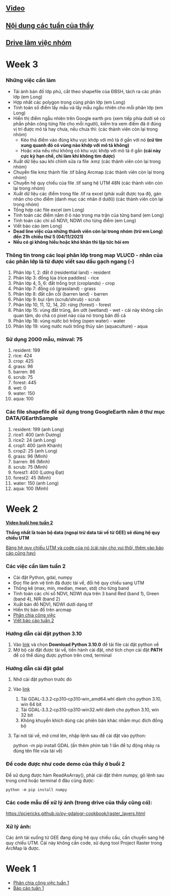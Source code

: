 ## [Video](https://drive.google.com/drive/u/1/folders/1awGYqGV_5hWIoVv1vNOF4-kRdxzHxZOe?fbclid=IwAR11ad05Ecp6A2AnpCRYWFspzNdUBTHvQbV9xpSIRWxhRZE6F1sttR5NC1I)
## [Nội dung các tuần của thầy](https://drive.google.com/drive/u/1/folders/1JJwqWC6EleRNKuATofdjEKSIjEiy3iF5?fbclid=IwAR2u54f6pQVvyxwTa4wJeakeqZPQfrEdAxA058Zu_eAsTQAgKxoVucr99No)
## [Drive làm việc nhóm](https://drive.google.com/drive/folders/1BUWctrc0WJH_nWLLlUhdlkYShLVwuAOe?usp=sharing)

# Week 3

### Những việc cần làm
- Tải ảnh bản đồ lớp phủ, cắt theo shapefile của ĐBSH, tách ra các phân lớp (em Long)
- Hợp nhất các polygon trong cùng phân lớp (em Long)
- Tính toán số điểm lấy mẫu và lấy mẫu ngẫu nhiên cho mỗi phân lớp (em Long)
- Hiển thị điểm ngẫu nhiên trên Google earth pro (xem tiếp phía dưới sẽ có phần phân công từng file cho mỗi người), kiểm tra xem điểm đã ở đúng vị trí được mô tả hay chưa, nếu chưa thì: (các thành viên còn lại trong nhóm)
  - Kéo thả điểm vào đúng khu vực khớp với mô tả ở gần với nó **(cứ tìm xung quanh đó có vùng nào khớp với mô tả không)**
  - Hoặc xóa nếu như không có khu vực khớp với mô tả ở gần **(cái này cực kỳ hạn chế, chỉ làm khi không tìm được)**
- Xuất dữ liệu sau khi chỉnh sửa ra file .kmz (các thành viên còn lại trong nhóm)
- Chuyển file kmz thành file .tif bằng Arcmap (các thành viên còn lại trong nhóm)
- Chuyển hệ quy chiếu của file .tif sang hệ UTM 48N (các thành viên còn lại trong nhóm)
- Xuất dữ liệu các điểm trong file .tif ra excel (phải xuất được tọa độ, gán nhãn cho cho điểm (danh mục các nhãn ở dưới)) (các thành viên còn lại trong nhóm)
- Tổng hợp các file excel (em Long)
- Tính toán các điểm nằm ở ô nào trong ma trận của từng band (em Long)
- Tính toán các chỉ số NDVI, NDWI cho từng điểm (em Long)
- Viết báo cáo (em Long)
- **Dead line việc của những thành viên còn lại trong nhóm (trừ em Long) đến 21h chiều thứ 5 (04/11/2021)**
- **Nếu có gì không hiểu hoặc khó khăn thì lập tức hỏi em**

### Thông tin trong các loại phân lớp trong map VLUCD - nhãn của các phân lớp là từ được viết sau dấu gạch ngang (-)
1. Phân lớp 1, 2: đất ở (residential land) - resident
2. Phân lớp 3: đồng lúa (rice paddies) - rice
3. Phân lớp 4, 5, 6: đất trồng trọt (croplands) - crop
4. Phân lớp 7: đồng cỏ (grassland) - grass
5. Phân lớp 8: đất cằn cỗi (barren land) - barren
6. Phân lớp 9: bụi rậm (scrub/shrub) - scrub
7. Phân lớp 10, 11, 12, 14, 20: rừng (forest) - forest
8. Phân lớp 15: vùng đất trũng, ẩm ướt (wetland) - wet - cái này không cần quan tâm, do chả có pixel nào của nó trong bản đồ cả
9. Phân lớp 18: vùng nước bỏ trống (open water) - water
10. Phân lớp 19: vùng nước nuôi trồng thủy sản (aquaculture) - aqua

### Sử dụng 2000 mẫu, minval: 75
1. resident: 199
2. rice: 424
3. crop: 425
4. grass: 96
5. barren: 86
6. scrub: 75
7. forest: 445
8. wet: 0
9. water: 150
10. aqua: 100

### Các file shapefile để sử dụng trong GoogleEarth nằm ở thư mục DATA/GEarthSample
1. resident: 199 (anh Long)
2. rice1: 400 (anh Dương)
3. rice2: 24 (anh Long)
4. crop1: 400 (anh Khánh)
5. crop2: 25 (anh Long)
6. grass: 96 (Minh)
7. barren: 86 (Minh)
8. scrub: 75 (Minh)
9. forest1: 400 (Lương Đạt)
10. forest2: 45 (Minh)
11. water: 150 (anh Long)
12. aqua: 100 (Minh)

# Week 2

**[Video buổi họp tuần 2](https://drive.google.com/file/d/1JKutNBoCeaeKwpW9ne3T-aaO8tC5eBDG/view?usp=sharing)**

**Thống nhất là toàn bộ data (ngoại trừ data tải về từ GEE) sẽ dùng hệ quy chiếu UTM**

[Bảng hệ quy chiếu UTM và code của nó (cái này cho vui thôi, thêm vào báo cáo cũng hay)](https://resources.arcgis.com/en/help/main/10.1/018z/pdf/projected_coordinate_systems.pdf)

### Các việc cần làm tuần 2
- Cài đặt Python, gdal, numpy
- Đọc file ảnh vệ tinh đã được tải về, đổi hệ quy chiếu sang UTM
- Thống kê (max, min, median, mean, std) cho từng band
- Tính toán các chỉ số NDVI, NDWI dựa trên 3 band Red (band 1), Green (band 4), NIR (band 2)
- Xuất bản đồ NDVI, NDWI dưới dạng tif
- Hiển thị bản đồ trên arcmap
- [Phân chia công việc](https://docs.google.com/document/d/11A478eDmFSBcSOaOr3UuztbsetMSCNdmQ6gLidZrzT0/edit?usp=sharing)
- [Viết báo cáo tuần 2](https://docs.google.com/document/d/1Hax6q1Zi0FItBQW4oXAlBR-U43D6-dYjsRP-I0aAarM/edit?usp=sharing)

### Hướng dẫn cài đặt python 3.10
1. Vào [link](https://www.python.org/downloads/) và chọn **Download Python 3.10.0** để tải file cài đặt python về
2. Mở bộ cài đặt được tài về, tiến hành cài đặt, nhớ tích chọn cài đặt **PATH** để có thể dùng được python trên cmd, terminal

### Hướng dẫn cài đặt gdal
1. Nhớ cài đặt python trước đó
2. Vào [link](https://www.lfd.uci.edu/~gohlke/pythonlibs/#gdal%20t%E1%BA%A3i%20GDAL%E2%80%913.3.2%E2%80%91cp310%E2%80%91cp310%E2%80%91win_amd64.whl)
   1. Tải GDAL‑3.3.2‑cp310‑cp310‑win_amd64.whl dành cho python 3.10, win 64 bit
   2. Tải GDAL‑3.3.2‑cp310‑cp310‑win32.whl dành cho python 3.10, win 32 bit
   3. Không khuyến khích dùng các phiên bản khác nhằm mục đích đồng bộ
3. Tại nơi tải về, mở cmd lên, nhập lệnh sau để cài đặt vào python:


      
      python -m pip install GDAL (ấn thêm phím tab 1 lần để tự động nhảy ra đúng tên file vừa tải về)

### Để code được như code demo của thầy ở buổi 2
Để sử dụng được hàm ReadAsArray(), phải cài đặt thêm numpy, gõ lệnh sau trong cmd hoặc terminal ở đâu cũng được:

    python -m pip install numpy

### Các code mẫu để xử lý ảnh (trong drive của thầy cũng có):
https://pcjericks.github.io/py-gdalogr-cookbook/raster_layers.html

### Xử lý ảnh:
Các ảnh tải xuống từ GEE đang dùng hệ quy chiếu cầu, cần chuyển sang hệ quy chiếu UTM. Cái này không cần code, sử dụng tool Project Raster trong ArcMap là được.

# Week 1
- [Phân chia công việc tuần 1](https://docs.google.com/document/d/18LiRxJy1365zXZHxYvq2JjOhk1iDiqnwuc550IVhdoE/edit?usp=sharing)
- [Báo cáo tuần 1](https://docs.google.com/document/d/1q4bj2tZiTIZd2wr4d2H6bYxeV17nWVYt/edit?usp=sharing&ouid=116186330127070054360&rtpof=true&sd=true)